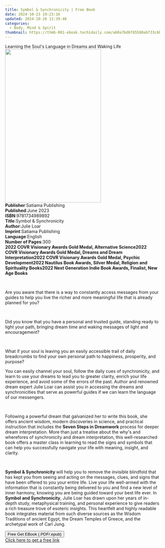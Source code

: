 ```yaml
---
title: Symbol & Synchronicity | Free Book
date: 2024-10-23 19:23:16
updated: 2024-10-26 11:39:48
categories:
  - Body, Mind & Spirit
thumbnail: https://thmb-001-ebook.techidaily.com/a60a7bd6f85580abf33c6ba9dfd451b8c5d7357d7f976148b050da78b0ded37d.jpg
---
```

<main id="book-container">
  <div class="flex flex-col">
    <div class="book-brief flex-1 py-6 px-4 sm:p-6 md:py-10 md:px-8">
      <!-- brief-->
      <div class="book-brief-main">
        Learning the Soul's Language in Dreams and Waking Life
      </div>
    </div>
    <div
      class="book-meta-info flex-1 grid gap-4 col-start-1 col-end-3 row-start-1 sm:mb-6 sm:grid-cols-4 lg:gap-6 lg:col-start-2 lg:row-end-6 lg:row-span-6 lg:mb-0"
    >
      <div
        class="book-meta-info-left place-content-center mt-4 p-4 text-sm leading-6 col-start-2 col-span-2 dark:text-slate-400"
      >
        <img
          class="w-full h-500 object-cover rounded-lg sm:h-255 sm:col-span-2 lg:col-span-full"
          src="https://img-001-ebook.techidaily.com/c983918e28495e8adcaf20d180bac50ea0378d093c0bd667f5f53047fecdbed1.jpg"
          alt=""
          width="312"
          height="500"
        />
      </div>
      <div
        class="book-meta-info-right mt-2 col-start-1 row-start-2 col-span-3 self-center"
      >
        <!-- meta data  -->
        <div class="flex flex-col px-4 md:px-8">
          <div class="flex-1">
            <strong>Publisher</strong>:<span class="px-2"
              >Satiama Publishing</span
            >
          </div>
          <div class="flex-1">
            <strong>Published</strong>:<span class="px-2">June 2023</span>
          </div>
          <div class="flex-1">
            <strong>ISBN</strong>:<span class="px-2">9781734989892</span>
          </div>
          <div class="flex-1">
            <strong>Title</strong>:<span class="px-2"
              >Symbol &amp; Synchronicity</span
            >
          </div>
          <div class="flex-1">
            <strong>Author</strong>:<span class="px-2">Julie Loar</span>
          </div>
          <div class="flex-1">
            <strong>Imprint</strong>:<span class="px-2"
              >Satiama Publishing</span
            >
          </div>
          <div class="flex-1">
            <strong>Language</strong>:<span class="px-2">English</span>
          </div>
          <div class="flex-1">
            <strong>Number of Pages</strong>:<span class="px-2">300</span>
          </div>
        </div>
      </div>
    </div>
    <div class="book-description flex-1 py-6 px-4 sm:p-6 md:py-10 md:px-8">
      <div class="book-description-main">
        <div accordion-content="" id="description">
          <strong
            >2022 COVR Visionary Awards Gold Medal, Alternative Science</strong
          ><strong
            >2022 COVR Visionary Awards Gold Medal, Dreams and Dream
            Interpretation</strong
          ><strong
            >2022 COVR Visionary Awards Gold Medal, Psychic Development</strong
          ><strong
            >2022 Nautilus Book Awards, Silver Medal, Religion and Spirituality
            Books</strong
          ><strong
            >2022 Next Generation Indie Book Awards, Finalist, New Age
            Books</strong
          >
          <p><br /></p>
          <p>
            Are you aware that there is a way to constantly access messages from
            your guides to help you live the richer and more meaningful life
            that is already planned for you?
          </p>
          <p><br /></p>
          <p>
            Did you know that you have a personal and trusted guide, standing
            ready to light your path, bringing dream time and waking messages of
            light and encouragement?
          </p>
          <p><br /></p>
          <p>
            What if your soul is leaving you an easily accessible trail of daily
            breadcrumbs to find your own personal path to happiness, prosperity,
            and purpose?
          </p>
          <p>
            You can easily channel your soul, follow the daily cues of
            synchronicity, and learn to use your dreams to lead you to greater
            clarity, enrich your life experience, and avoid some of the errors
            of the past. Author and renowned dream expert Julie Loar can assist
            you in accessing the dreams and synchronicities that serve as
            powerful guides if we can learn the language of our messengers.
          </p>
          <p><br /></p>
          <p>
            Following a powerful dream that galvanized her to write this book,
            she offers ancient wisdom, modern discoveries in science, and
            practical instruction that includes the
            <strong>Seven Steps in Dreamwork</strong> process for deeper dream
            interpretation. More than just a treatise about the why's and
            wherefores of synchronicity and dream interpretation, this
            well-researched book offers a master class in learning to read the
            signs and symbols that can help you successfully navigate your life
            with meaning, insight, and clarity.
          </p>
          <p><br /></p>
          <p>
            <strong>Symbol &amp; Synchronicity </strong>will help you to remove
            the invisible blindfold that has kept you from seeing and acting on
            the messages, clues, and signs that have been offered to you your
            entire life. Live your life well-armed with the information that is
            constantly being delivered to you and find a new level of inner
            harmony, knowing you are being guided toward your best life ever. In
            <strong>Symbol and Synchronicity</strong>, Julie Loar has drawn upon
            her years of in-depth study, metaphysical training, and personal
            experience to give readers a rich treasure trove of esoteric
            insights. This heartfelt and highly readable book integrates
            material from such diverse sources as the Wisdom Traditions of
            ancient Egypt, the Dream Temples of Greece, and the archetypal work
            of Carl Jung.
          </p>
        </div>
        <div class="accordion-fader"></div>
      </div>
    </div>
    <div class="book-excerpts flex-1 py-6 px-4 sm:p-6 md:py-10 md:px-8"></div>
    <div
      class="book-about-author flex-1 py-6 px-4 sm:p-6 md:py-10 md:px-8"
    ></div>
    <div class="book-free-get flex-1 py-6 px-4 sm:p-6 md:py-10 md:px-8">
      <button
        id="btn-free-get"
        class="bg-blue-500 hover:bg-blue-700 text-white font-bold py-2 px-4 rounded"
      >
        Free Get EBook (.PDF/.epub)
      </button>
      <div id="countdown-display" class="px-2 text-lg mt-2"></div>
      <a
        id="free-link"
        class="hidden bg-blue-500 hover:bg-blue-700 text-white font-bold py-2 px-4 rounded"
        href="https://www.ebooks.com/en-us/book/211018012/symbol-synchronicity/julie-loar/"
        target="_blank"
        >Click here to get a free link</a
      >
    </div>
    <script>
      let countdownTime = 0;
      let countdownInterval = null;
      document
        .getElementById('btn-free-get')
        .addEventListener('click', startCountdown);
      function startCountdown() {
        countdownTime = new Date().getTime() + 60000 * 3;
        countdownInterval = setInterval(updateCountdown, 1000);
        document.getElementById('btn-free-get').disabled = true;
        document
          .getElementById('btn-free-get')
          .classList.add('bg-gray-500', 'cursor-not-allowed');
      }
      function updateCountdown() {
        let currentTime = new Date().getTime();
        let timeLeft = countdownTime - currentTime;
        let secondsLeft = Math.floor(timeLeft / 1000);
        document.getElementById('countdown-display').innerHTML =
          `Remaining time: ${secondsLeft} seconds.`;
        if (secondsLeft <= 0) {
          clearInterval(countdownInterval);
          document.getElementById('btn-free-get').classList.add('hidden');
          document.getElementById('free-link').classList.remove('hidden');
          document.getElementById('countdown-display').innerHTML = '';
        }
      }
    </script>
  </div>
</main>
